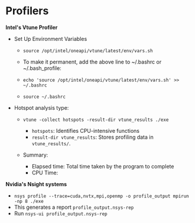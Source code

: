 # Profilers
**Intel's Vtune Profiler** 
* Set Up Environment Variables
  * `source /opt/intel/oneapi/vtune/latest/env/vars.sh`

  * To make it permanent, add the above line to ~/.bashrc or ~/.bash_profile:
  * `echo 'source /opt/intel/oneapi/vtune/latest/env/vars.sh' >> ~/.bashrc`
  * `source ~/.bashrc`

* Hotspot analysis type:
  * `vtune -collect hotspots -result-dir vtune_results ./exe`
    * `hotspots`: Identifies CPU-intensive functions
    * `result-dir vtune_results`: Stores profiling data in `vtune_results/`.
 
  * Summary:
    * Elapsed time: Total time taken by the program to complete
    * CPU Time:  

**Nvidia's Nsight systems**
  * `nsys profile --trace=cuda,nvtx,mpi,openmp -o profile_output mpirun -np 8 ./exe`
  * This generates a report `profile_output.nsys-rep`
  * Run `nsys-ui profile_output.nsys-rep`
